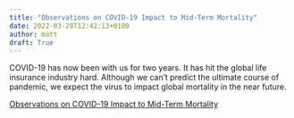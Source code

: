 ```yaml
---
title: "Observations on COVID-19 Impact to Mid-Term Mortality"
date: 2022-03-28T12:42:13+0100
author: matt
draft: True
---
```

COVID-19 has now been with us for two years. It has hit the global life insurance industry hard. Although we can’t predict the ultimate course of pandemic, we expect the virus to impact global mortality in the near future. 
 

[ Observations on COVID-19 Impact to Mid-Term Mortality ]( https://www.genre.com/knowledge/blog/observations-on-covid-19-impact-to-mid-term-mortality-en.html )
